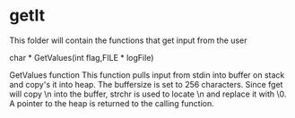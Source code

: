 # getIt
This folder will contain the functions that get input from the user

char *  GetValues(int flag,FILE * logFile)

GetValues function
   This function pulls input from stdin into buffer on stack and copy's it into heap.
   The buffersize is set to 256 characters. Since fget will copy \n into the buffer, strchr is used to locate \n and replace it with \0. A pointer to the heap is returned to the calling function.
